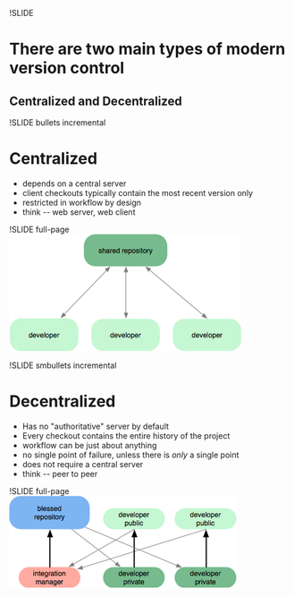 
!SLIDE
# There are two main types of modern version control #
## Centralized and Decentralized ##

!SLIDE bullets incremental
# Centralized #
* depends on a central server
* client checkouts typically contain the most recent version only
* restricted in workflow by design
* think -- web server, web client

!SLIDE full-page
![](img/workflow-a.png)

!SLIDE smbullets incremental
# Decentralized #
* Has no "authoritative" server by default
* Every checkout contains the entire history of the project
* workflow can be just about anything
* no single point of failure, unless there is *only* a single point
* does not require a central server
* think -- peer to peer


!SLIDE full-page
![](img/workflow-b.png)

